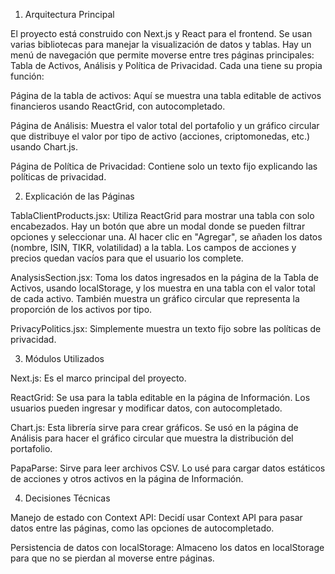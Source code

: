 1. Arquitectura Principal

El proyecto está construido con Next.js y React para el frontend. Se usan varias bibliotecas para manejar la visualización de datos y tablas. Hay un menú de navegación que permite moverse entre tres páginas principales: Tabla de Activos, Análisis y Política de Privacidad. Cada una tiene su propia función:

Página de la tabla de activos: Aquí se muestra una tabla editable de activos financieros usando ReactGrid, con autocompletado.

Página de Análisis: Muestra el valor total del portafolio y un gráfico circular que distribuye el valor por tipo de activo (acciones, criptomonedas, etc.) usando Chart.js.

Página de Política de Privacidad: Contiene solo un texto fijo explicando las políticas de privacidad.

2. Explicación de las Páginas

TablaClientProducts.jsx: Utiliza ReactGrid para mostrar una tabla con solo encabezados. Hay un botón que abre un modal donde se pueden filtrar opciones y seleccionar una. Al hacer clic en "Agregar", se añaden los datos (nombre, ISIN, TIKR, volatilidad) a la tabla. Los campos de acciones y precios quedan vacíos para que el usuario los complete.

AnalysisSection.jsx: Toma los datos ingresados en la página de la Tabla de Activos, usando localStorage, y los muestra en una tabla con el valor total de cada activo. También muestra un gráfico circular que representa la proporción de los activos por tipo.

PrivacyPolitics.jsx: Simplemente muestra un texto fijo sobre las políticas de privacidad.

3. Módulos Utilizados

Next.js: Es el marco principal del proyecto.

ReactGrid: Se usa para la tabla editable en la página de Información. Los usuarios pueden ingresar y modificar datos, con autocompletado.

Chart.js: Esta librería sirve para crear gráficos. Se usó en la página de Análisis para hacer el gráfico circular que muestra la distribución del portafolio.

PapaParse: Sirve para leer archivos CSV. Lo usé para cargar datos estáticos de acciones y otros activos en la página de Información.

4. Decisiones Técnicas

Manejo de estado con Context API: Decidí usar Context API para pasar datos entre las páginas, como las opciones de autocompletado.

Persistencia de datos con localStorage: Almaceno los datos en localStorage para que no se pierdan al moverse entre páginas.
